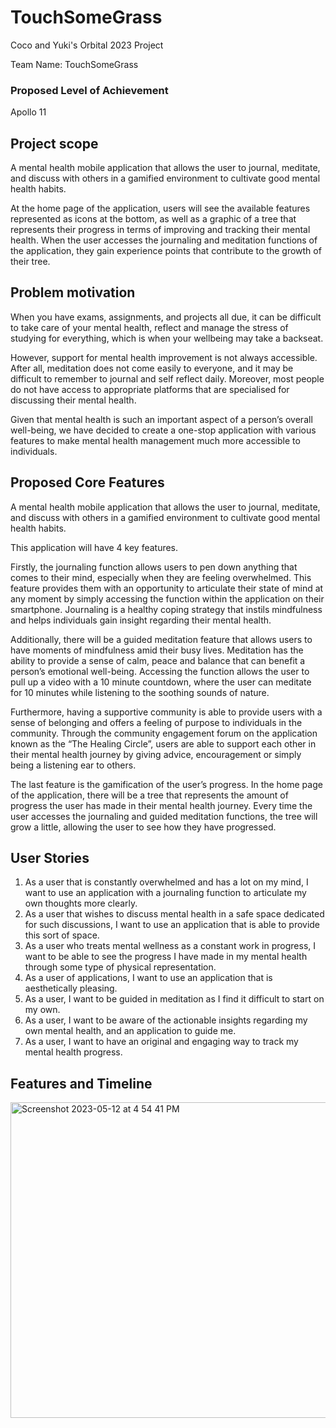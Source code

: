 # TouchSomeGrass
Coco and Yuki's Orbital 2023 Project

Team Name: TouchSomeGrass

### Proposed Level of Achievement
Apollo 11 

## Project scope
A mental health mobile application that allows the user to journal, meditate, and discuss with others in a gamified environment to cultivate good mental health habits.

At the home page of the application, users will see the available features represented as icons at the bottom, as well as a graphic of a tree that represents their progress in terms of improving and tracking their mental health. When the user accesses the journaling and meditation functions of the application, they gain experience points that contribute to the growth of their tree.


## Problem motivation
When you have exams, assignments, and projects all due, it can be difficult to take care of your mental health, reflect and manage the stress of studying for everything, which is when your wellbeing may take a backseat.

However, support for mental health improvement is not always accessible. After all, meditation does not come easily to everyone, and it may be difficult to remember to journal and self reflect daily. Moreover, most people do not have access to appropriate platforms that are specialised for discussing their mental health. 

Given that mental health is such an important aspect of a person’s overall well-being, we have decided to create a one-stop application with various features to make mental health management much more accessible to individuals.
 

## Proposed Core Features
A mental health mobile application that allows the user to journal, meditate, and discuss with others in a gamified environment to cultivate good mental health habits.

This application will have 4 key features.

Firstly, the journaling function allows users to pen down anything that comes to their mind, especially when they are feeling overwhelmed. This feature provides them with an opportunity to articulate their state of mind at any moment by simply accessing the function within the application on their smartphone. Journaling is a healthy coping strategy that instils mindfulness and helps individuals gain insight regarding their mental health.

Additionally, there will be a guided meditation feature that allows users to have moments of mindfulness amid their busy lives. Meditation has the ability to provide a sense of calm, peace and balance that can benefit a person’s emotional well-being. Accessing the function allows the user to pull up a video with a 10 minute countdown, where the user can meditate for 10 minutes while listening to the soothing sounds of nature.

Furthermore, having a supportive community is able to provide users with a sense of belonging and offers a feeling of purpose to individuals in the community. Through the community engagement forum on the application known as the “The Healing Circle”, users are able to support each other in their mental health journey by giving advice, encouragement or simply being a listening ear to others.

The last feature is the gamification of the user’s progress. In the home page of the application, there will be a tree that represents the amount of progress the user has made in their mental health journey. Every time the user accesses the journaling and guided meditation functions, the tree will grow a little, allowing the user to see how they have progressed.


## User Stories
1. As a user that is constantly overwhelmed and has a lot on my mind, I want to use an application with a journaling function to articulate my own thoughts more clearly.
2. As a user that wishes to discuss mental health in a safe space dedicated for such discussions, I want to use an application that is able to provide this sort of space.
3. As a user who treats mental wellness as a constant work in progress,  I want to be able to see the progress I have made in my mental health through some type of physical representation.  
4. As a user of applications, I want to use an application that is aesthetically pleasing.
5. As a user, I want to be guided in meditation as I find it difficult to start on my own.
6. As a user, I want to be aware of the actionable insights regarding my own mental health, and an application to guide me.
7. As a user, I want to have an original and engaging way to track my mental health progress.


## Features and Timeline
<img width="505" alt="Screenshot 2023-05-12 at 4 54 41 PM" src="https://github.com/yukiang019/TouchSomeGrass/assets/122513777/5f311e2e-9acc-4adf-89be-1cab92e8e506">

